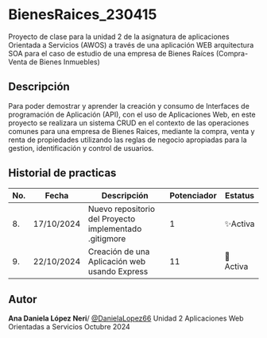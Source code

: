 # BienesRaices_230415
Proyecto de clase para la unidad 2 de la asignatura de aplicaciones Orientada a Servicios  (AWOS) a través de una aplicación WEB arquitectura SOA para el caso de estudio de una empresa de Bienes Raíces (Compra-Venta de Bienes Inmuebles) 

## Descripción 
Para poder demostrar y aprender la creación y consumo de Interfaces de programación de Aplicación (API), con el uso de Aplicaciones Web, en este proyecto se realizara un sistema CRUD en el contexto de las operaciones comunes para una empresa de Bienes Raices, mediante la compra, venta y renta de propiedades utilizando las reglas de negocio apropiadas para la gestion, identificación y control de usuarios.

## Historial de practicas 
|No.|Fecha | Descripción|Potenciador|Estatus|
|--|--|--|--|--|
|8.|17/10/2024|Nuevo repositorio del Proyecto implementado .gitigmore|1|✨Activa|
|9.|22/10/2024|Creación de una Aplicación web usando Express|11|🌟 Activa|

## Autor 
**Ana Daniela López Neri**/ [@DanielaLopez66](https://github.com/DanielaLopez66)
Unidad 2 
Aplicaciones Web Orientadas a Servicios 
Octubre 2024

